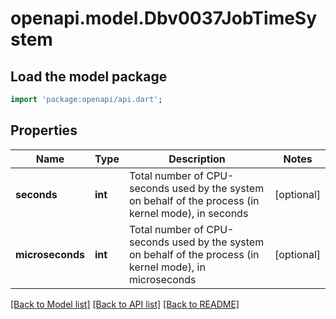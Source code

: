 # openapi.model.Dbv0037JobTimeSystem

## Load the model package
```dart
import 'package:openapi/api.dart';
```

## Properties
Name | Type | Description | Notes
------------ | ------------- | ------------- | -------------
**seconds** | **int** | Total number of CPU-seconds used by the system on behalf of the process (in kernel mode), in seconds | [optional] 
**microseconds** | **int** | Total number of CPU-seconds used by the system on behalf of the process (in kernel mode), in microseconds | [optional] 

[[Back to Model list]](../README.md#documentation-for-models) [[Back to API list]](../README.md#documentation-for-api-endpoints) [[Back to README]](../README.md)


